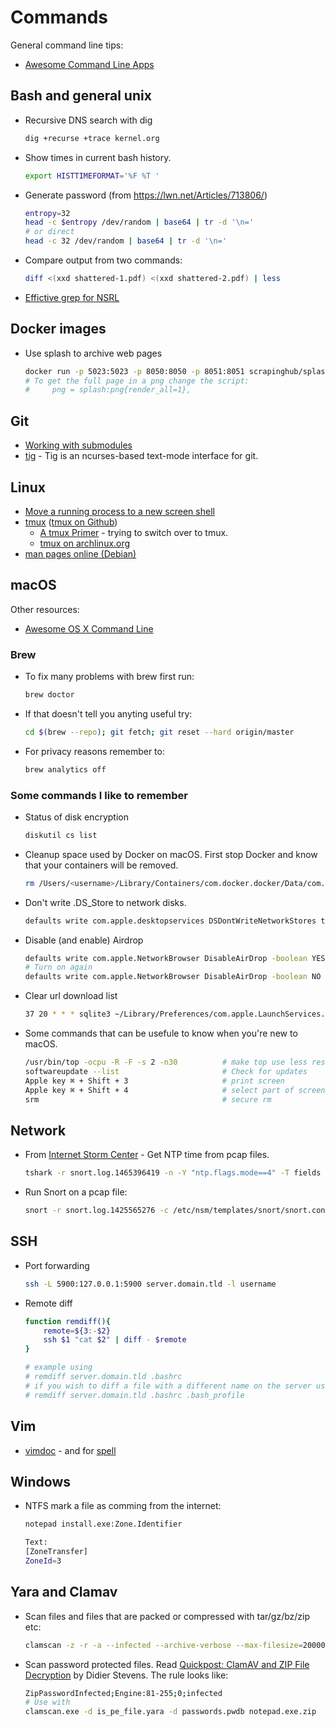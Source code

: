 # Commands

General command line tips:

* [Awesome Command Line Apps](https://github.com/herrbischoff/awesome-command-line-apps)

## Bash and general unix

* Recursive DNS search with dig
    ```bash
    dig +recurse +trace kernel.org
    ```

* Show times in current bash history.
    ```bash
    export HISTTIMEFORMAT='%F %T '
    ```
* Generate password (from https://lwn.net/Articles/713806/)
    ```bash
    entropy=32
    head -c $entropy /dev/random | base64 | tr -d '\n='
    # or direct
    head -c 32 /dev/random | base64 | tr -d '\n='
    ```
* Compare output from two commands:
    ```bash
    diff <(xxd shattered-1.pdf) <(xxd shattered-2.pdf) | less
    ```
* [Effictive grep for NSRL](http://markjx.blogspot.se/2017/07/using-nsrl-on-modern-machine.html)

## Docker images

* Use splash to archive web pages
    ```bash
    docker run -p 5023:5023 -p 8050:8050 -p 8051:8051 scrapinghub/splash
    # To get the full page in a png change the script:
    #     png = splash:png{render_all=1},
    ```

## Git


* [Working with submodules](https://github.com/blog/2104-working-with-submodules)
* [tig](https://jonas.github.io/tig/) - Tig is an ncurses-based text-mode interface for git.

## Linux

* [Move a running process to a new screen shell](http://monkeypatch.me/blog/move-a-running-process-to-a-new-screen-shell.html)
* [tmux](https://tmux.github.io/) ([tmux on Github](https://github.com/tmux/tmux))
    - [A tmux Primer](https://danielmiessler.com/study/tmux/) - trying to switch over to tmux.
    - [tmux on archlinux.org](https://wiki.archlinux.org/index.php/Tmux)
* [man pages online (Debian)](https://manpages.debian.org/)

## macOS

Other resources:

* [Awesome OS X Command Line](https://github.com/herrbischoff/awesome-osx-command-line)

### Brew

* To fix many problems with brew first run:
    ```bash
    brew doctor
    ```
* If that doesn't tell you anyting useful try:
    ```bash
    cd $(brew --repo); git fetch; git reset --hard origin/master
    ```
* For privacy reasons remember to:
    ```bash
    brew analytics off
    ```

### Some commands I like to remember

* Status of disk encryption
    ```bash
    diskutil cs list
    ```
* Cleanup space used by Docker on macOS. First stop Docker and know that your containers will be removed.
    ```bash
    rm /Users/<username>/Library/Containers/com.docker.docker/Data/com.docker.driver.amd64-linux/Docker.qcow2
    ```
* Don't write .DS_Store to network disks.
    ```bash
    defaults write com.apple.desktopservices DSDontWriteNetworkStores true
    ```
* Disable (and enable) Airdrop
    ```bash
    defaults write com.apple.NetworkBrowser DisableAirDrop -boolean YES
    # Turn on again
    defaults write com.apple.NetworkBrowser DisableAirDrop -boolean NO
    ```
* Clear url download list
    ```bash
    37 20 * * * sqlite3 ~/Library/Preferences/com.apple.LaunchServices.QuarantineEventsV* 'delete from LSQuarantineEvent'
    ```
* Some commands that can be usefule to know when you're new to macOS.
    ```bash
    /usr/bin/top -ocpu -R -F -s 2 -n30          # make top use less resources
    softwareupdate --list                       # Check for updates
    Apple key ⌘ + Shift + 3                     # print screen
    Apple key ⌘ + Shift + 4                     # select part of screen
    srm                                         # secure rm
    ```

## Network

* From [Internet Storm Center](https://isc.sans.edu/diary/21135) - Get NTP time from pcap files.
    ```bash
    tshark -r snort.log.1465396419 -n -Y "ntp.flags.mode==4" -T fields -e ntp.xmt -e frame.time
    ```
* Run Snort on a pcap file:
    ```bash
    snort -r snort.log.1425565276 -c /etc/nsm/templates/snort/snort.conf --daq pcap --daq-mode read-file -l ./log/     # -A console to log to stdout
    ```

## SSH

* Port forwarding
    ```bash
    ssh -L 5900:127.0.0.1:5900 server.domain.tld -l username
    ```
* Remote diff
    ```bash
    function remdiff(){
        remote=${3:-$2}
        ssh $1 "cat $2" | diff - $remote
	}

	# example using
	# remdiff server.domain.tld .bashrc
	# if you wish to diff a file with a different name on the server use
	# remdiff server.domain.tld .bashrc .bash_profile
    ```

## Vim

* [vimdoc](http://vimdoc.sourceforge.net/htmldoc/help.html) - and for [spell](http://vimdoc.sourceforge.net/htmldoc/spell.html)

## Windows

* NTFS mark a file as comming from the internet:
    ```bash
    notepad install.exe:Zone.Identifier

    Text:
    [ZoneTransfer]
    ZoneId=3
    ```

## Yara and Clamav

* Scan files and files that are packed or compressed with tar/gz/bz/zip etc:
    ```bash
    clamscan -z -r -a --infected --archive-verbose --max-filesize=200000000000000 --max-scansize=200000000000000 -d rules.yar filename
    ```
* Scan password protected files. Read [Quickpost: ClamAV and ZIP File Decryption](https://blog.didierstevens.com/2017/02/15/quickpost-clamav-and-zip-file-decryption/) by Didier Stevens. The rule looks like:
    ```bash
    ZipPasswordInfected;Engine:81-255;0;infected
    # Use with
    clamscan.exe -d is_pe_file.yara -d passwords.pwdb notepad.exe.zip
    ```
